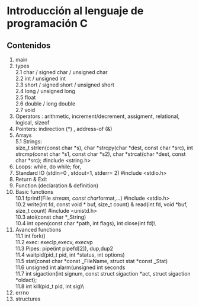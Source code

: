 # Introducción al lenguaje de programación C
## Contenidos

1. main  
2. types  
	2.1 char / signed  char / unsigned char\
	2.2 int / unsigned int  
	2.3 short / signed short / unsigned short\
	2.4 long / unsigned long  
	2.5 float  
	2.6 double / long double\
	2.7 void  
3. Operators : arithmetic, increment/decrement, assigment, relational, logical, sizeof  
4. Pointers: indirection (*) , address-of (&)  
5. Arrays  
	5.1 Strings:\
	size_t strlen(const char   *s),  char *strcpy(char *dest, const char *src),  int strcmp(const char *s1, const char *s2),  char *strcat(char *dest, const char *src);        #include <string.h>  
6. Loops: while, do while; for,  
7. Standard IO (stdin=0 , stdout=1, stderr= 2)  #include <stdio.h>   
8. Return & Exit  
9. Function (declaration & definition)  
10. Basic functions\
	10.1 fprintf(File *stream, const char*format,...)      #include <stdio.h>   
	10.2 write(int fd, const void * buf, size_t count) & read(int fd, void *buf, size_t count) #include <unistd.h>\
	10.3 atoi(const char *_String)\
	10.4 int open(const char *path, int flags), int close(int fd)\
11. Avanced functions  
	11.1 int fork()  
	11.2 exec: execlp,execv, execvp  
	11.3 Pipes: pipe(int pipefd[2]), dup,dup2\
	11.4 waitpid(pid_t pid, int *status, int options)\
	11.5 stat(const char *const _FileName, struct stat *const _Stat)\
	11.6 unsigned int alarm(unsigned int seconds\
	11.7 int sigaction(int signum, const struct sigaction *act,                  struct sigaction *oldact);\
	11.8 int kill(pid_t pid, int sig)\
12. errno  
13. structures  
